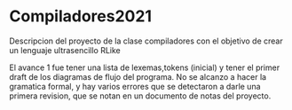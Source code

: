 # Compiladores2021
Descripcion del proyecto de la clase compiladores con el objetivo de crear un lenguaje ultrasencillo RLike

El avance 1 fue tener una lista de lexemas,tokens (inicial) y tener el primer draft de los diagramas de flujo del programa. No se alcanzo a hacer la gramatica formal, 
y hay varios errores que se detectaron a darle una primera revision, que se notan en un documento de notas del proyecto.